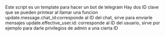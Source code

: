Este script es un template para hacer un bot de telegram
Hay dos ID clave que se pueden printear al llamar una funcion
update.message.chat_id:corresponde al ID del chat, sirve para enviarle mensajes
update.effective_user.id: corresponde al ID del usuario, sirve por ejemplo para
                          darle privilegios de admin a una cierta ID
